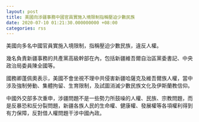 ```yaml
---
layout: post
title: 美國向涉疆事務中國官員實施入境限制指稱壓迫少數民族
date: 2020-07-10 01:21:30.000000000 +08:00
categories: rss
---
```


美國向多名中國官員實施入境限制，指稱壓迫少數民族，違反人權。

幾名負責新疆事務的共產黨高級幹部在內，包括新疆維吾爾自治區黨委書記、中央政治局委員陳全國等。

國務卿蓬佩奧表示，美國不會坐視不理中共侵害新疆哈薩克及維吾爾族人權，當中涉及強制勞動、集體拘留、生育限制，及試圖消滅少數民族文化及伊斯蘭教信仰。

中國外交部多次重申，涉疆問題不是一些勢力所鼓噪的人權、民族、宗教問題，而是反暴恐和反分裂問題，新疆各族人民的生命權、健康權、發展權等各項權利得到有力保障，反對借人權問題干涉中國內政。
